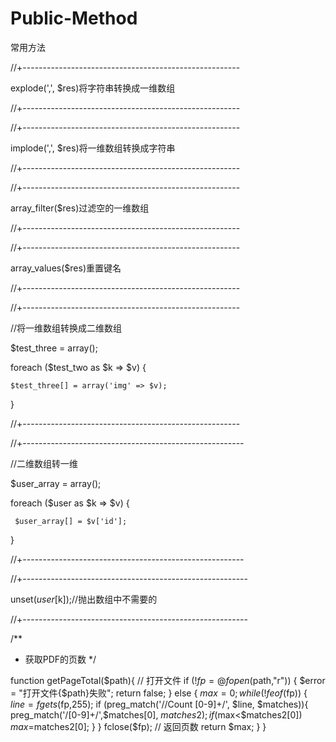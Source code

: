 # Public-Method
常用方法

//+------------------------------------------------------

explode(',', $res)将字符串转换成一维数组

//+------------------------------------------------------

//+------------------------------------------------------

implode(',', $res)将一维数组转换成字符串

//+------------------------------------------------------


//+------------------------------------------------------

array_filter($res)过滤空的一维数组

//+------------------------------------------------------


//+------------------------------------------------------

array_values($res)重置键名

//+------------------------------------------------------


//+------------------------------------------------------

//将一维数组转换成二维数组

$test_three = array();

foreach ($test_two as $k => $v) {

    $test_three[] = array('img' => $v);
    
}

//+------------------------------------------------------


//+-------------------------------------------------------

//二维数组转一维

$user_array = array();

foreach ($user as $k => $v) {

     $user_array[] = $v['id'];
     
}

//+-------------------------------------------------------


//+--------------------------------------------------------

unset($user[$k]);//抛出数组中不需要的

//+--------------------------------------------------------

/**
 * 获取PDF的页数
 */

function getPageTotal($path){
    // 打开文件
    if (!$fp = @fopen($path,"r")) {
        $error = "打开文件{$path}失败";
        return false;
    }
    else {
        $max=0;
        while(!feof($fp)) {
            $line = fgets($fp,255);
            if (preg_match('/\/Count [0-9]+/', $line, $matches)){
                preg_match('/[0-9]+/',$matches[0], $matches2);
                if ($max<$matches2[0]) $max=$matches2[0];
            }
        }
        fclose($fp);
        // 返回页数
        return $max;
    }
}

